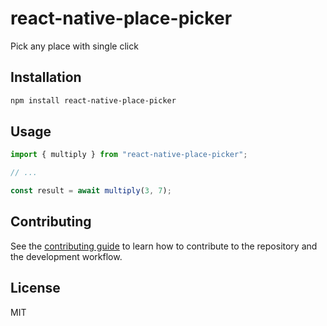 # react-native-place-picker

Pick any place with single click

## Installation

```sh
npm install react-native-place-picker
```

## Usage

```js
import { multiply } from "react-native-place-picker";

// ...

const result = await multiply(3, 7);
```

## Contributing

See the [contributing guide](CONTRIBUTING.md) to learn how to contribute to the repository and the development workflow.

## License

MIT

